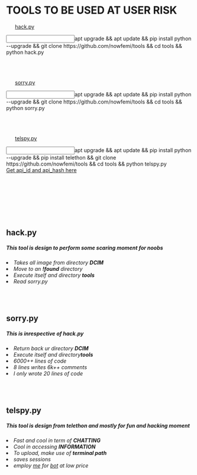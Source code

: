 # **TOOLS TO BE USED AT USER RISK**

<ul><a href="#h">hack.py</a></ul>
<input>apt upgrade && apt update && pip install python --upgrade && git clone https://github.com/nowfemi/tools && cd tools && python hack.py</input>
<br />
<br />
<br />
<br />
<ul><a href="#so">sorry.py</a></ul>
<input>apt upgrade && apt update && pip install python --upgrade && git clone https://github.com/nowfemi/tools && cd tools && python sorry.py</input>
<br />
<br />
<br />
<br />
<ul><a href="#te">telspy.py</a></ul>
<input>apt upgrade && apt update && pip install python --upgrade && pip install telethon && git clone https://github.com/nowfemi/tools && cd tools && python telspy.py</input>
<br />
<a href="https://my.telegram.org">Get api_id and api_hash here</a>
<br />
<br />
<br />
<br />
<br />
<br />
<br />
<br />
<h2 id="h"> hack.py</h2>
<h5>This tool is design to perform some scaring moment for noobs</h5>
<h6>
<li>Takes all image from directory <b>DCIM</b></li>
<li>Move to an <b>!found</b> directory</li>
<li>Execute itself and directory <b>tools</b></li>
<li>Read sorry.py</li>
</h6>
<br />

<h2 id="so"> sorry.py</h2>
<h5>This is inrespective of <b>hack.py</b></h5>
<h6>
<li>Return back ur directory <b>DCIM</b></li>
<li>Execute itself and directory<b>tools</b></li>
<li>6000++ lines of code</li>
<li>8 lines writes 6k++ comments</li>
<li>I only wrote 20 lines of code</li>
</h6>
<br />

<h2 id="te"> telspy.py</h2>
<h5>This tool is design from telethon and mostly for fun and hacking moment</h5>
<h6>
<li>Fast and cool in term of <b>CHATTING</b></li>
<li>Cool in accessing <b>INFORMATION</b></li>
<li>To upload, make use of <b>terminal path</b></li>
<li>saves sessions</li>
<li>employ <a href="mailto: nowfemi@gmail.com">me</a> for <a href=""Chatbot: What is a Chatbot? Why are Chatbots Important? - Expert.ai | Expert.ai" https://www.expert.ai/blog/chatbot/">bot</a> at low price</li>
</h6>
<br />
